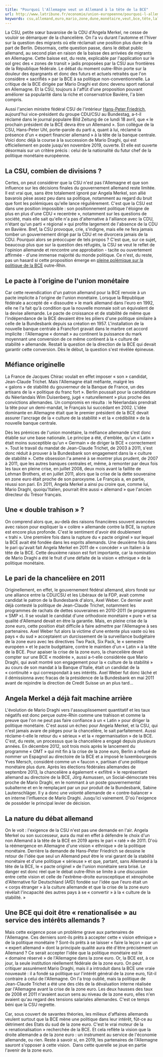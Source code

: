 ```yaml
---
title: "Pourquoi l'Allemagne veut un Allemand à la tête de la BCE"
url: http://www.latribune.fr/economie/union-europeenne/pourquoi-l-allemagne-veut-un-allemand-a-la-tete-de-la-bce-565013.html
keywords: csu,allemand,euro,mario,zone,dune,monétaire,veut,bce,tête,lallemagne,politique
---
```

La CSU, petite sœur bavaroise de la CDU d\'Angela Merkel, ne cesse de vouloir se démarquer de la chancelière. On l\'a vu durant l\'automne et l\'hiver sur la question des migrants où elle réclamait une position plus dure de la part de Berlin. Désormais, cette question passe, dans le débat public allemand, au second plan en raison de la baisse des arrivées de migrants en Allemagne. Cette baisse est, du reste, explicable par l\'application sur le sol grec des « zones de transit » jadis proposées par la CSU aux frontières de la République fédérale. Le débat du moment outre-Rhin porte sur la douleur des épargnants et donc des futurs et actuels retraités que l\'on considère « sacrifiés » par la BCE à sa politique non-conventionnelle. La critique de la BCE dirigée par Mario Draghi est donc devenu sport national en Allemagne. Et la CSU, toujours à l\'affût d\'une proposition pouvant améliorer sa popularité dans la riche et conservatrice Bavière, l\'a bien compris.

Aussi l\'ancien ministre fédéral CSU de l\'intérieur [Hans-Peter Friedrich](http://www.latribune.fr/economie/union-europeenne/pourquoi-l-allemagne-se-rebelle-contre-la-bce-563397.html), aujourd\'hui vice-président du groupe CDU/CSU au Bundestag, a-t-il réclamé dans le journal populaire Bild Zeitung de ce lundi 18 avril, que « le prochain président de la BCE devra être un Allemand ». Son collègue de la CSU, Hans-Peter Uhl, porte-parole du parti a, quant à lui, réclamé la présence d\'un « expert financier allemand » à la tête de la banque centrale. Voici donc déjà la course à la succession de Mario Draghi, qui est officiellement en poste jusqu\'en novembre 2019, ouverte. Et elle est ouverte désormais sur un critère précis : celui de la nationalité du futur chef de la politique monétaire européenne.

La CSU, combien de divisions ?
------------------------------

Certes, on peut considérer que la CSU n\'est pas l\'Allemagne et que son influence sur les décisions finales du gouvernement allemand reste limitée. Il est vrai que, sans être totalement ignoré par Angela Merkel, son allié bavarois pèse assez peu dans sa politique, notamment au regard du bruit que font les polémiques qu\'elle lance régulièrement. C\'est que la CSU est dans une position impossible : son positionnement politique l\'éloigne de plus en plus d\'une CDU « recentrée », notamment sur les questions de société, mais elle sait qu\'elle n\'a pas d\'alternative à l\'alliance avec la CDU, n\'étant qu\'un parti « régional » qui profite largement de l\'absence de la CDU en Bavière. Bref, la CSU provoque, crie, s\'indigne, mais elle ne fera jamais tomber un gouvernement dirigé par la CDU et ne divorcera jamais de la CDU. Pourquoi alors se préoccuper de tels propos ? C\'est que, sur ce sujet, beaucoup plus que sur la question des réfugiés, la CSU se veut le reflet de l\'opinion allemande et rencontre une approbation - tacite ou ouvertement affirmée - d\'une immense majorité du monde politique. Ce n\'est, du reste, pas un hasard si cette proposition émerge en [pleine polémique sur la politique de la BCE](http://www.latribune.fr/economie/union-europeenne/pourquoi-l-allemagne-se-rebelle-contre-la-bce-563397.html) outre-Rhin.

Le pacte à l\'origine de l\'union monétaire
-------------------------------------------

Car cette revendication d\'un patron allemand pour la BCE renvoie à un pacte implicite à l\'origine de l\'union monétaire. Lorsque la République fédérale a accepté de « dissoudre » le mark allemand dans l\'euro en 1992, elle ne l\'a fait qu\'à condition que la nouvelle monnaie soit un équivalent de la devise allemande. Le pacte de croissance et de stabilité de même que l\'indépendance de la BCE devaient être les piliers d\'une politique similaire à celle de la Bundesbank depuis sa création en 1957. L\'installation de la nouvelle banque centrale à Francfort gravait dans le marbre cet accord implicite : l\'Allemagne « donnait » au continent la puissance du mark moyennant une conversion de ce même continent à la « culture de stabilité » allemande. Restait la question de la direction de la BCE qui devait garantir cette conversion. Dès le début, la question s\'est révélée épineuse.

Méfiance originelle
-------------------

La France de Jacques Chirac voulait en effet imposer « son » candidat, Jean-Claude Trichet. Mais l\'Allemagne était méfiante, malgré les « galons » de stabilité du gouverneur de la Banque de France, un des artisans de la « politique du franc fort ». Berlin poussait pour la candidature du Néerlandais Wim Duisenberg, jugé « naturellement » plus proche des convictions allemandes. Un compromis en résulta : le Néerlandais prendrait la tête pour un demi-mandat, le Français lui succédant en 2002. L\'idée dominante en Allemagne était que le premier président de la BCE devait assurer l\'ancrage de la « culture de la stabilité » et la « crédibilité » de la nouvelle banque centrale.

Dès les prémices de l\'union monétaire, la méfiance allemande s\'est donc établie sur une base nationale. Le principe a été, d\'emblée, qu\'un « Latin » était moins susceptible qu\'un « Germain » de diriger la BCE « correctement ». Tout le travail du mandat de Jean-Claude Trichet, de 2003 à 2011, s\'est donc réduit à prouver à la Bundesbank son engagement dans la « culture de stabilité ». Cette obsession l\'a amené à se montrer plus prudent, de 2007 à 2011, que les autres banques centrales et, même, à remonter par deux fois les taux en pleine crise, en juillet 2008, deux mois avant la faillite de Lehman Brothers, et en juillet 2011, alors que la crise de la dette souveraine en zone euro était proche de son paroxysme. Le Français a, en partie, réussi son pari. En 2011, Angela Merkel a ainsi pu croire que, comme lui, Mario Draghi, quoiqu\'Italien, pourrait être aussi « allemand » que l\'ancien directeur du Trésor français.

Une « double trahison » ?
-------------------------

On comprend alors que, au-delà des raisons financières souvent avancées avec raison pour expliquer la « colère » allemande contre la BCE, la rupture est encore plus profonde. C\'est le sentiment d\'avoir été doublement « trahi ». Une première fois dans la rupture du « pacte originel » sur lequel la BCE avait été fondée dans les esprits allemands. Une deuxième fois dans le pari qu\'avait fait Angela Merkel en 2011 de « concéder » un Italien à la tête de la BCE. Cette deuxième raison est fort importante, car la nomination de Mario Draghi a été le fruit d\'une défaite de la vision « ethnique » de la politique monétaire.

Le pari de la chancelière en 2011
---------------------------------

Originellement, en effet, le gouvernement fédéral allemand, alors fondé sur une alliance entre la CDU/CSU et les Libéraux de la FDP, avait comme candidat le patron de la Bundesbank d\'alors, Axel Weber. Ce dernier avait déjà contesté la politique de Jean-Claude Trichet, notamment les programmes de rachats de dettes souveraines en 2010-2011 (le programme « SMP »). Il se voulait le candidat d\'une orthodoxie monétaire « pure » et sa qualité d\'Allemand devait en être la garantie. Mais, en pleine crise de la zone euro, cette position était difficile à faire admettre par l\'Allemagne à ses partenaires. Axel Weber fut alors la victime d\'une entente plus vaste où les pays « du sud » acceptaient un durcissement de la surveillance budgétaire de la zone euro avec les directives Two Pack, Six Pack, le « semestre européen » et le pacte budgétaire, contre le maintien d\'un « Latin » à la tête de la BCE. Pour apaiser la crise de la zone euro, la chancelière devait compter sur une BCE « modérée », aussi a-t-elle considérée que Mario Draghi, qui avait montré son engagement pour la « culture de la stabilité » au cours de son mandat à la Banque d\'Italie, était un candidat de la « continuité » qui correspondait à ses intérêts. Axel Weber fut donc lâché et il démissionna avec fracas de la présidence de la Bundesbank en mai 2011 avant de rejoindre la direction de Credit Suisse un an plus tard\...

Angela Merkel a déjà fait machine arrière
-----------------------------------------

L\'évolution de Mario Draghi vers l\'assouplissement quantitatif et les taux négatifs est donc perçue outre-Rhin comme une trahison et comme la preuve que l\'on ne peut pas faire confiance à un « Latin » pour diriger la politique monétaire. C\'est aussi un échec pour Angela Merkel, et la CSU, qui n\'est jamais avare de pièges pour la chancelière, le sait parfaitement. Aussi réclame-t-elle le retour du « sérieux » et la « regermanisation » de la BCE. C\'est, du reste, un processus que la chancelière a engagé depuis plusieurs années. En décembre 2012, soit trois mois après le lancement du programme « OMT » qui mit fin à la crise de la zone euro, Berlin a refusé de nommer un Espagnol au directoire de la BCE et a imposé le luxembourgeois Yves Mersch, considéré comme un « faucon », partisan d\'une politique monétaire plus dure. Après les élections fédérales allemandes de septembre 2013, la chancelière a également « exfiltré » le représentant allemand au directoire de la BCE, Jörg Asmussen, un Social-démocrate très proche de Mario Draghi, en le nommant à un poste gouvernemental subalterne et en le remplaçant par un pur produit de la Bundesbank, Sabine Lautenschläger. Il y a donc une volonté allemande de « contre-balancer » en interne l\'influence de Mario Draghi. Jusqu\'ici vainement. D\'où l\'exigence de posséder le principal levier de décision.

La nature du débat allemand
---------------------------

On le voit : l\'exigence de la CSU n\'est pas une demande en l\'air. Angela Merkel ou son successeur, aura du mal en effet à défendre le choix d\'un non Allemand à la tête de la BCE en 2019 après le pari « raté » de 2011. D\'où la réémergence en Allemagne d\'une vision « ethnique » de la politique monétaire. Derrière la demande de Hans-Peter Friedrich se dessine le retour de l\'idée que seul un Allemand peut être le vrai garant de la stabilité monétaire et d\'une politique « sérieuse » et que, partant, sans Allemand à la tête de la BCE, le « pacte originel » de l\'union monétaire sera brisé. Le danger est donc réel que le débat outre-Rhin se limite à une discussion entre cette vision et celle de l\'extrême-droite eurosceptique et xénophobe d\'Alternative für Deutschland (AfD) fondée sur l\'idée que l\'euro était un « corps étranger » à la culture allemande et que la crise de la zone euro révélait l\'incapacité des autres pays à se « convertir » à la « culture de la stabilité. »

Une BCE qui doit être « renationalisée » au service des intérêts allemands ?
----------------------------------------------------------------------------

Mais cette exigence pose un problème grave aux partenaires de l\'Allemagne. Ces derniers sont-ils prêts à accepter cette « vision ethnique » de la politique monétaire ? Sont-ils prêts à se laisser « faire la leçon » par un « expert allemand » dont la principale qualité aura été d\'être précisément un Allemand ? Ce serait accepter l\'idée que la politique monétaire est le « domaine réservé » de l\'Allemagne dans la zone euro. Or, la BCE est, à ce jour, la seule institution réellement fédérale de la zone euro. On peut critiquer assurément Mario Draghi, mais il a introduit dans la BCE une vraie nouveauté : il a fondé sa politique sur l\'intérêt général de la zone euro, fût-il contraire à celui de l\'Allemagne. On l\'a trop oublié, mais la politique de Jean-Claude Trichet a été une des clés de la dévaluation interne réalisée par l\'Allemagne avant la crise de la zone euro. Les deux hausses des taux de 2008 et 2011 n\'avaient aucun sens au niveau de la zone euro, elles n\'en avaient qu\'au regard des tensions salariales allemandes. C\'est ce temps béni que la CSU regrette.

Car, sous couvert de savantes théories, les milieux d\'affaires allemands veulent surtout que la BCE mène une politique dans leur intérêt, fût-ce au détriment des Etats du sud de la zone euro. C\'est le vrai moteur de la « renationalisation » recherchée de la BCE. Et cela reflète la vision que la droite allemande a de la zone euro : un instrument au service de l\'économie allemande, ou rien. Reste à savoir si, en 2019, les partenaires de l\'Allemagne sauront s\'opposer à cette vision.  Dans cette querelle se joue en partie l\'avenir de la zone euro.
